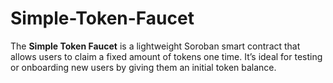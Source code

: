 # Simple-Token-Faucet
The **Simple Token Faucet** is a lightweight Soroban smart contract that allows users to claim a fixed amount of tokens one time. It’s ideal for testing or onboarding new users by giving them an initial token balance.
